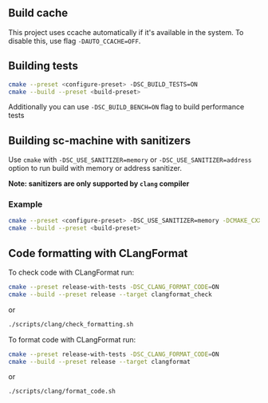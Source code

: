 ## Build cache

This project uses ccache automatically if it's available in the system. To disable this, use flag `-DAUTO_CCACHE=OFF`.

## Building tests

```sh
cmake --preset <configure-preset> -DSC_BUILD_TESTS=ON
cmake --build --preset <build-preset>
```

Additionally you can use `-DSC_BUILD_BENCH=ON` flag to build performance tests

## Building sc-machine with sanitizers

Use `cmake` with `-DSC_USE_SANITIZER=memory` or `-DSC_USE_SANITIZER=address` option to run build with memory or address sanitizer. 

**Note: sanitizers are only supported by `clang` compiler** 

### Example

```sh
cmake --preset <configure-preset> -DSC_USE_SANITIZER=memory -DCMAKE_CXX_COMPILER=clang++ -DCMAKE_C_COMPILER=clang
cmake --build --preset <build-preset>
```

## Code formatting with CLangFormat

To check code with CLangFormat run:
```sh
cmake --preset release-with-tests -DSC_CLANG_FORMAT_CODE=ON
cmake --build --preset release --target clangformat_check
```

or
```sh
./scripts/clang/check_formatting.sh
```

To format code with CLangFormat run:
```sh
cmake --preset release-with-tests -DSC_CLANG_FORMAT_CODE=ON
cmake --build --preset release --target clangformat
```

or
```sh
./scripts/clang/format_code.sh
```
